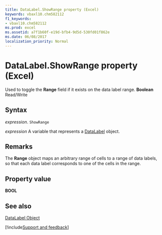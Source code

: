 ```yaml
---
title: DataLabel.ShowRange property (Excel)
keywords: vbaxl10.chm582112
f1_keywords:
- vbaxl10.chm582112
ms.prod: excel
ms.assetid: a7f1b60f-e19d-bfb4-9d5d-530fd01f862e
ms.date: 06/08/2017
localization_priority: Normal
---
```



# DataLabel.ShowRange property (Excel)

Used to toggle the  **Range** field if it exists on the data label range. **Boolean** Read/Write


## Syntax

_expression_. `ShowRange`

_expression_ A variable that represents a [DataLabel](Excel.DataLabel-graph-property.md) object.


## Remarks

The  **Range** object maps an arbitrary range of cells to a range of data labels, so that each data label corresponds to one of the cells in the range.


## Property value

 **BOOL**


## See also


[DataLabel Object](Excel.DataLabel(object).md)

[!include[Support and feedback](~/includes/feedback-boilerplate.md)]